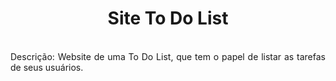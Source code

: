 <!-- 
# ToDoList
# Site de To Do List com tela de Login/Cadastro para trabalho da disciplina de Desenvolvimento Web do Instituto Federal do Rio de Janeiro - Campus Arraial do Cabo.
-->
<h1 align='center'>Site To Do List</h1>
<br>
<div align='justify'>
  Descrição: Website de uma To Do List, que tem o papel de listar as tarefas de seus usuários.
</div
